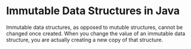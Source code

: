 # Immutable Data Structures in Java
Immutable data structures, as opposed to mutuble structures, cannot be changed once created.
When you change the value of an immutable data structure, you are actually creating a new copy of that structure. 
